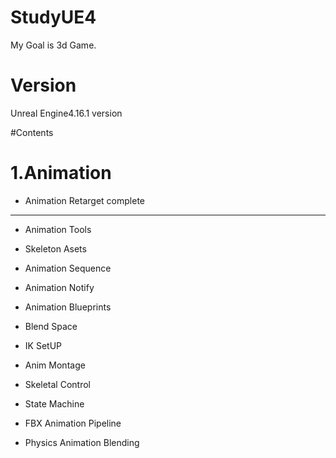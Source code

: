 # StudyUE4
My Goal is 3d Game.

# Version
Unreal Engine4.16.1 version

#Contents

1.Animation
=====
* Animation Retarget
complete
---
* Animation Tools

* Skeleton Asets

* Animation Sequence

* Animation Notify

* Animation Blueprints

* Blend Space

* IK SetUP

* Anim Montage

* Skeletal Control

* State Machine

* FBX Animation Pipeline

* Physics Animation Blending
